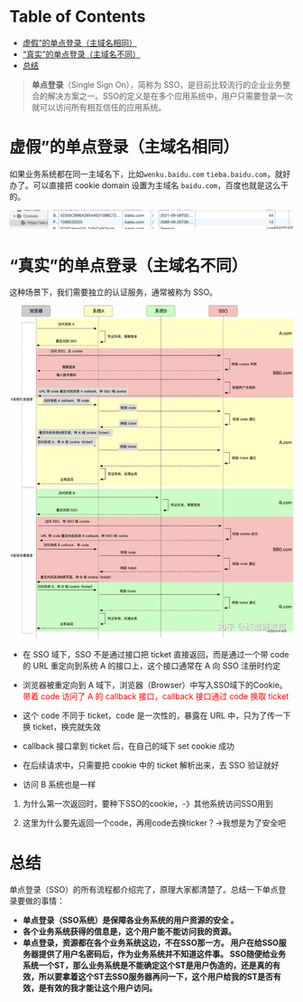 # Table of Contents

* [虚假”的单点登录（主域名相同）](#虚假的单点登录主域名相同)
* [“真实”的单点登录（主域名不同）](#真实的单点登录主域名不同)
* [总结](#总结)


>**单点登录**（Single Sign On），简称为 SSO，是目前比较流行的企业业务整合的解决方案之一。SSO的定义是在多个应用系统中，用户只需要登录一次就可以访问所有相互信任的应用系统。
>



# 虚假”的单点登录（主域名相同）


如果业务系统都在同一主域名下，比如`wenku.baidu.com` `tieba.baidu.com`，就好办了。可以直接把 cookie domain 设置为主域名 `baidu.com`，百度也就是这么干的。



![](.images/v2-4f7b151be42b4f231d89d9f1acc67734_720w.png)



# “真实”的单点登录（主域名不同）



这种场景下，我们需要独立的认证服务，通常被称为 SSO。



![](.images/v2-0754b37a2cc09ae7e58bab8fb7f6b209_720w.jpg)

- 在 SSO 域下，SSO 不是通过接口把 ticket 直接返回，而是通过一个带 code 的 URL 重定向到系统 A 的接口上，这个接口通常在 A 向 SSO 注册时约定

- 浏览器被重定向到 A 域下，浏览器（Browser）中写入SSO域下的Cookie。<font color=red>带着 code 访问了 A 的 callback 接口，callback 接口通过 code 换取 ticket</font>

- 这个 code 不同于 ticket，code 是一次性的，暴露在 URL 中，只为了传一下换 ticket，换完就失效

- callback 接口拿到 ticket 后，在自己的域下 set cookie 成功

- 在后续请求中，只需要把 cookie 中的 ticket 解析出来，去 SSO 验证就好

- 访问 B 系统也是一样

  

1. 为什么第一次返回时，要种下SSO的cookie，-》其他系统访问SSO用到

2. 这里为什么要先返回一个code，再用code去换ticker？->我想是为了安全吧

   

# 总结

单点登录（SSO）的所有流程都介绍完了，原理大家都清楚了。总结一下单点登录要做的事情：

- **单点登录（SSO系统）是保障各业务系统的用户资源的安全 。**
- **各个业务系统获得的信息是，这个用户能不能访问我的资源。**
- **单点登录，资源都在各个业务系统这边，不在SSO那一方。 用户在给SSO服务器提供了用户名密码后，作为业务系统并不知道这件事。 SSO随便给业务系统一个ST，那么业务系统是不能确定这个ST是用户伪造的，还是真的有效，所以要拿着这个ST去SSO服务器再问一下，这个用户给我的ST是否有效，是有效的我才能让这个用户访问。**
